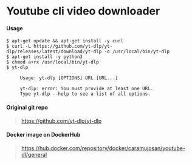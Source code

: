 # Youtube cli video downloader

#### Usage

```
$ apt-get update && apt-get install -y curl
$ curl -L https://github.com/yt-dlp/yt-dlp/releases/latest/download/yt-dlp -o /usr/local/bin/yt-dlp
$ apt-get install -y python3
$ chmod a+rx /usr/local/bin/yt-dlp
$ yt-dlp

     Usage: yt-dlp [OPTIONS] URL [URL...]

     yt-dlp: error: You must provide at least one URL.
     Type yt-dlp --help to see a list of all options.
```

#### Original git repo

> https://github.com/yt-dlp/yt-dlp

#### Docker image on DockerHub

> https://hub.docker.com/repository/docker/caramujosan/youtube-dl/general
